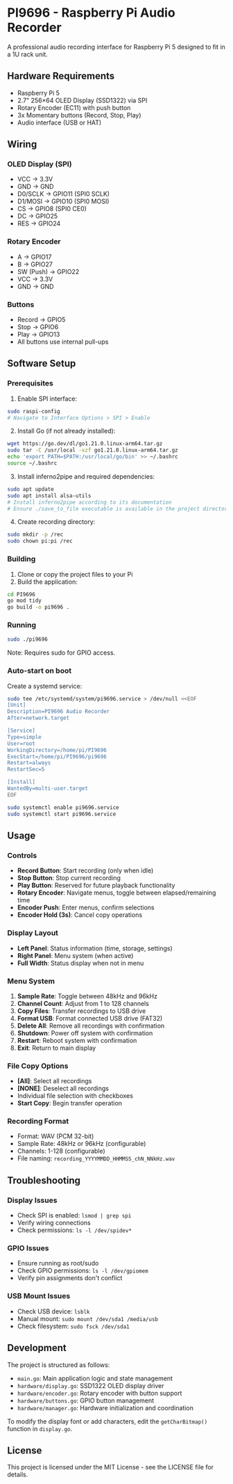 # PI9696 - Raspberry Pi Audio Recorder

A professional audio recording interface for Raspberry Pi 5 designed to fit in a 1U rack unit.

## Hardware Requirements

- Raspberry Pi 5
- 2.7" 256×64 OLED Display (SSD1322) via SPI
- Rotary Encoder (EC11) with push button
- 3x Momentary buttons (Record, Stop, Play)
- Audio interface (USB or HAT)

## Wiring

### OLED Display (SPI)
- VCC → 3.3V
- GND → GND
- D0/SCLK → GPIO11 (SPI0 SCLK)
- D1/MOSI → GPIO10 (SPI0 MOSI)
- CS → GPIO8 (SPI0 CE0)
- DC → GPIO25
- RES → GPIO24

### Rotary Encoder
- A → GPIO17
- B → GPIO27
- SW (Push) → GPIO22
- VCC → 3.3V
- GND → GND

### Buttons
- Record → GPIO5
- Stop → GPIO6
- Play → GPIO13
- All buttons use internal pull-ups

## Software Setup

### Prerequisites

1. Enable SPI interface:
```bash
sudo raspi-config
# Navigate to Interface Options > SPI > Enable
```

2. Install Go (if not already installed):
```bash
wget https://go.dev/dl/go1.21.0.linux-arm64.tar.gz
sudo tar -C /usr/local -xzf go1.21.0.linux-arm64.tar.gz
echo 'export PATH=$PATH:/usr/local/go/bin' >> ~/.bashrc
source ~/.bashrc
```

3. Install inferno2pipe and required dependencies:
```bash
sudo apt update
sudo apt install alsa-utils
# Install inferno2pipe according to its documentation
# Ensure ./save_to_file executable is available in the project directory
```

4. Create recording directory:
```bash
sudo mkdir -p /rec
sudo chown pi:pi /rec
```

### Building

1. Clone or copy the project files to your Pi
2. Build the application:
```bash
cd PI9696
go mod tidy
go build -o pi9696 .
```

### Running

```bash
sudo ./pi9696
```

Note: Requires sudo for GPIO access.

### Auto-start on boot

Create a systemd service:

```bash
sudo tee /etc/systemd/system/pi9696.service > /dev/null <<EOF
[Unit]
Description=PI9696 Audio Recorder
After=network.target

[Service]
Type=simple
User=root
WorkingDirectory=/home/pi/PI9696
ExecStart=/home/pi/PI9696/pi9696
Restart=always
RestartSec=5

[Install]
WantedBy=multi-user.target
EOF

sudo systemctl enable pi9696.service
sudo systemctl start pi9696.service
```

## Usage

### Controls

- **Record Button**: Start recording (only when idle)
- **Stop Button**: Stop current recording
- **Play Button**: Reserved for future playback functionality
- **Rotary Encoder**: Navigate menus, toggle between elapsed/remaining time
- **Encoder Push**: Enter menus, confirm selections
- **Encoder Hold (3s)**: Cancel copy operations

### Display Layout

- **Left Panel**: Status information (time, storage, settings)
- **Right Panel**: Menu system (when active)
- **Full Width**: Status display when not in menu

### Menu System

1. **Sample Rate**: Toggle between 48kHz and 96kHz
2. **Channel Count**: Adjust from 1 to 128 channels
3. **Copy Files**: Transfer recordings to USB drive
4. **Format USB**: Format connected USB drive (FAT32)
5. **Delete All**: Remove all recordings with confirmation
6. **Shutdown**: Power off system with confirmation
7. **Restart**: Reboot system with confirmation
8. **Exit**: Return to main display

### File Copy Options

- **[All]**: Select all recordings
- **[NONE]**: Deselect all recordings
- Individual file selection with checkboxes
- **Start Copy**: Begin transfer operation

### Recording Format

- Format: WAV (PCM 32-bit)
- Sample Rate: 48kHz or 96kHz (configurable)
- Channels: 1-128 (configurable)
- File naming: `recording_YYYYMMDD_HHMMSS_chN_NNkHz.wav`

## Troubleshooting

### Display Issues
- Check SPI is enabled: `lsmod | grep spi`
- Verify wiring connections
- Check permissions: `ls -l /dev/spidev*`

### GPIO Issues
- Ensure running as root/sudo
- Check GPIO permissions: `ls -l /dev/gpiomem`
- Verify pin assignments don't conflict

### USB Mount Issues
- Check USB device: `lsblk`
- Manual mount: `sudo mount /dev/sda1 /media/usb`
- Check filesystem: `sudo fsck /dev/sda1`

## Development

The project is structured as follows:
- `main.go`: Main application logic and state management
- `hardware/display.go`: SSD1322 OLED display driver
- `hardware/encoder.go`: Rotary encoder with button support
- `hardware/buttons.go`: GPIO button management
- `hardware/manager.go`: Hardware initialization and coordination

To modify the display font or add characters, edit the `getCharBitmap()` function in `display.go`.

## License

This project is licensed under the MIT License - see the LICENSE file for details.
